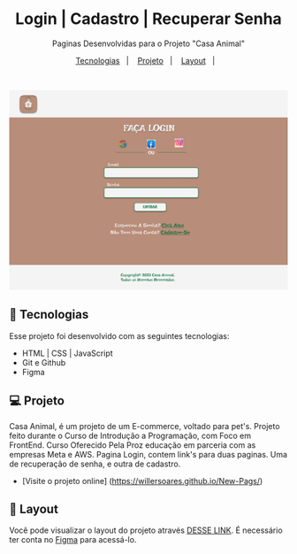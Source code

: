 <h1 align="center"> Login | Cadastro | Recuperar Senha </h1>

<p align="center">
 Paginas  Desenvolvidas para o Projeto "Casa Animal" <br/>
</p>

<p align="center">
  <a href="#-tecnologias">Tecnologias</a>&nbsp;&nbsp;&nbsp;|&nbsp;&nbsp;&nbsp;
  <a href="#-projeto">Projeto</a>&nbsp;&nbsp;&nbsp;|&nbsp;&nbsp;&nbsp;
  <a href="#-layout">Layout</a>&nbsp;&nbsp;&nbsp;|&nbsp;&nbsp;&nbsp;
</p>


<br>

<p align="center">
  <img alt="Casa Animal" src="./assets/img/pagina-login.png"
</p>

## 🚀 Tecnologias

Esse projeto foi desenvolvido com as seguintes tecnologias:

- HTML | CSS | JavaScript
- Git e Github
- Figma

## 💻 Projeto

Casa Animal, é um projeto de um E-commerce, voltado para pet's.
Projeto feito durante o Curso de Introdução a Programação, com Foco em FrontEnd.
Curso Oferecido Pela Proz educação em parceria com as empresas Meta e AWS.
Pagina Login, contem link's para duas paginas. Uma de recuperação de senha, e outra de cadastro.

- [Visite o projeto online] (https://willersoares.github.io/New-Pags/)

## 🔖 Layout

Você pode visualizar o layout do projeto através [DESSE LINK](https://www.figma.com/file/RUciDSokT1OA0ireW9llif/P%C3%A1gina-login?node-id=0%3A1&t=P82SLrkjqymu9LQM-1). É necessário ter conta no [Figma](https://figma.com) para acessá-lo.